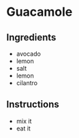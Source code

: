 # Guacamole
## Ingredients
* avocado
* lemon
* salt
* lemon
* cilantro
## Instructions
* mix it
* eat it
